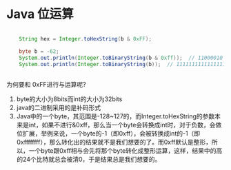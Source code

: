 # Java 位运算

```java

	String hex = Integer.toHexString(b & 0xFF);

	byte b = -62;
	System.out.println(Integer.toBinaryString(b & 0xff));  // 11000010
	System.out.println(Integer.toBinaryString(b));  // 11111111111111111111111111000010
	
```
 
 为何要和 0xFF进行与运算呢?
 
1. byte的大小为8bits而int的大小为32bits
2. java的二进制采用的是补码形式
3. Java中的一个byte，其范围是-128~127的，而Integer.toHexString的参数本来是int，如果不进行&0xff，那么当一个byte会转换成int时，对于负数，会做位扩展，举例来说，一个byte的-1（即0xff），会被转换成int的-1（即0xffffffff），那么转化出的结果就不是我们想要的了。而0xff默认是整形，所以，一个byte跟0xff相与会先将那个byte转化成整形运算，这样，结果中的高的24个比特就总会被清0，于是结果总是我们想要的。